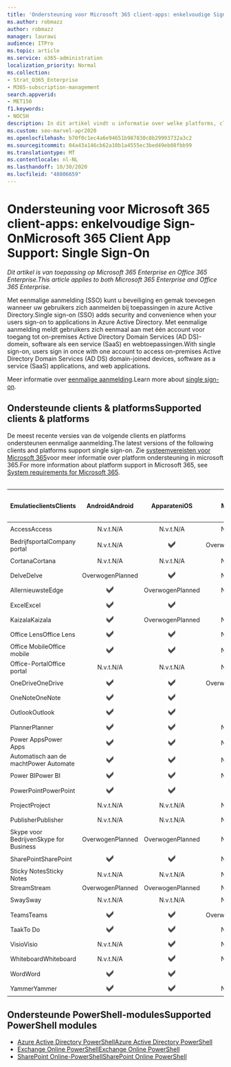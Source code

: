 ```yaml
---
title: 'Ondersteuning voor Microsoft 365 client-apps: enkelvoudige Sign-On'
ms.author: robmazz
author: robmazz
manager: laurawi
audience: ITPro
ms.topic: article
ms.service: o365-administration
localization_priority: Normal
ms.collection:
- Strat_O365_Enterprise
- M365-subscription-management
search.appverid:
- MET150
f1.keywords:
- NOCSH
description: In dit artikel vindt u informatie over welke platforms, clients en PowerShell-modules eenmalige aanmelding voor Microsoft 365 ondersteunen.
ms.custom: seo-marvel-apr2020
ms.openlocfilehash: b70f0c1ec4a6e94651b987830c8b29993732a3c2
ms.sourcegitcommit: 04a43a146cb62a10b1a4555ec3bed49eb08fbb99
ms.translationtype: MT
ms.contentlocale: nl-NL
ms.lasthandoff: 10/30/2020
ms.locfileid: "48806659"
---
```

# <a name="microsoft-365-client-app-support-single-sign-on"></a><span data-ttu-id="88499-103">Ondersteuning voor Microsoft 365 client-apps: enkelvoudige Sign-On</span><span class="sxs-lookup"><span data-stu-id="88499-103">Microsoft 365 Client App Support: Single Sign-On</span></span>

<span data-ttu-id="88499-104">*Dit artikel is van toepassing op Microsoft 365 Enterprise en Office 365 Enterprise.*</span><span class="sxs-lookup"><span data-stu-id="88499-104">*This article applies to both Microsoft 365 Enterprise and Office 365 Enterprise.*</span></span>

<span data-ttu-id="88499-105">Met eenmalige aanmelding (SSO) kunt u beveiliging en gemak toevoegen wanneer uw gebruikers zich aanmelden bij toepassingen in azure Active Directory.</span><span class="sxs-lookup"><span data-stu-id="88499-105">Single sign-on (SSO) adds security and convenience when your users sign-on to applications in Azure Active Directory.</span></span> <span data-ttu-id="88499-106">Met eenmalige aanmelding meldt gebruikers zich eenmaal aan met één account voor toegang tot on-premises Active Directory Domain Services (AD DS)-domein, software als een service (SaaS) en webtoepassingen.</span><span class="sxs-lookup"><span data-stu-id="88499-106">With single sign-on, users sign in once with one account to access on-premises Active Directory Domain Services (AD DS) domain-joined devices, software as a service (SaaS) applications, and web applications.</span></span>

<span data-ttu-id="88499-107">Meer informatie over [eenmalige aanmelding](https://docs.microsoft.com/azure/active-directory/manage-apps/what-is-single-sign-on).</span><span class="sxs-lookup"><span data-stu-id="88499-107">Learn more about [single sign-on](https://docs.microsoft.com/azure/active-directory/manage-apps/what-is-single-sign-on).</span></span>

## <a name="supported-clients--platforms"></a><span data-ttu-id="88499-108">Ondersteunde clients & platforms</span><span class="sxs-lookup"><span data-stu-id="88499-108">Supported clients & platforms</span></span>

<span data-ttu-id="88499-109">De meest recente versies van de volgende clients en platforms ondersteunen eenmalige aanmelding.</span><span class="sxs-lookup"><span data-stu-id="88499-109">The latest versions of the following clients and platforms support single sign-on.</span></span> <span data-ttu-id="88499-110">Zie [systeemvereisten voor Microsoft 365](https://products.office.com/office-system-requirements)voor meer informatie over platform ondersteuning in microsoft 365.</span><span class="sxs-lookup"><span data-stu-id="88499-110">For more information about platform support in Microsoft 365, see [System requirements for Microsoft 365](https://products.office.com/office-system-requirements).</span></span>
<br>
<br>

| <span data-ttu-id="88499-111">Emulatieclients</span><span class="sxs-lookup"><span data-stu-id="88499-111">Clients</span></span> | <span data-ttu-id="88499-112">Android</span><span class="sxs-lookup"><span data-stu-id="88499-112">Android</span></span> | <span data-ttu-id="88499-113">Apparaten</span><span class="sxs-lookup"><span data-stu-id="88499-113">iOS</span></span> | <span data-ttu-id="88499-114">Mac</span><span class="sxs-lookup"><span data-stu-id="88499-114">Mac</span></span>| <span data-ttu-id="88499-115">Windows 10</span><span class="sxs-lookup"><span data-stu-id="88499-115">Windows 10</span></span> <br> <span data-ttu-id="88499-116">Moderne apps</span><span class="sxs-lookup"><span data-stu-id="88499-116">Modern Apps</span></span>| <span data-ttu-id="88499-117">Windows 10</span><span class="sxs-lookup"><span data-stu-id="88499-117">Windows 10</span></span> <br> <span data-ttu-id="88499-118">Desk</span><span class="sxs-lookup"><span data-stu-id="88499-118">Desktop</span></span> |
|:---|:---:|:---:|:---:|:---:|:---:|
| <span data-ttu-id="88499-119">Access</span><span class="sxs-lookup"><span data-stu-id="88499-119">Access</span></span> | <span data-ttu-id="88499-120">N.v.t.</span><span class="sxs-lookup"><span data-stu-id="88499-120">N/A</span></span> | <span data-ttu-id="88499-121">N.v.t.</span><span class="sxs-lookup"><span data-stu-id="88499-121">N/A</span></span> | <span data-ttu-id="88499-122">N.v.t.</span><span class="sxs-lookup"><span data-stu-id="88499-122">N/A</span></span> | <span data-ttu-id="88499-123">N.v.t.</span><span class="sxs-lookup"><span data-stu-id="88499-123">N/A</span></span> | ![Ondersteund](../media/check-mark.png) |
| <span data-ttu-id="88499-125">Bedrijfsportal</span><span class="sxs-lookup"><span data-stu-id="88499-125">Company portal</span></span> | <span data-ttu-id="88499-126">N.v.t.</span><span class="sxs-lookup"><span data-stu-id="88499-126">N/A</span></span> | ![Ondersteund](../media/check-mark.png) | <span data-ttu-id="88499-128">Overwogen</span><span class="sxs-lookup"><span data-stu-id="88499-128">Planned</span></span> | ![Ondersteund](../media/check-mark.png) | <span data-ttu-id="88499-130">N.v.t.</span><span class="sxs-lookup"><span data-stu-id="88499-130">N/A</span></span> |
| <span data-ttu-id="88499-131">Cortana</span><span class="sxs-lookup"><span data-stu-id="88499-131">Cortana</span></span> | <span data-ttu-id="88499-132">N.v.t.</span><span class="sxs-lookup"><span data-stu-id="88499-132">N/A</span></span> | <span data-ttu-id="88499-133">N.v.t.</span><span class="sxs-lookup"><span data-stu-id="88499-133">N/A</span></span> | <span data-ttu-id="88499-134">N.v.t.</span><span class="sxs-lookup"><span data-stu-id="88499-134">N/A</span></span> | ![Ondersteund](../media/check-mark.png) | <span data-ttu-id="88499-136">N.v.t.</span><span class="sxs-lookup"><span data-stu-id="88499-136">N/A</span></span> |
| <span data-ttu-id="88499-137">Delve</span><span class="sxs-lookup"><span data-stu-id="88499-137">Delve</span></span> | <span data-ttu-id="88499-138">Overwogen</span><span class="sxs-lookup"><span data-stu-id="88499-138">Planned</span></span> | ![Ondersteund](../media/check-mark.png) | <span data-ttu-id="88499-140">N.v.t.</span><span class="sxs-lookup"><span data-stu-id="88499-140">N/A</span></span> | <span data-ttu-id="88499-141">N.v.t.</span><span class="sxs-lookup"><span data-stu-id="88499-141">N/A</span></span> | <span data-ttu-id="88499-142">N.v.t.</span><span class="sxs-lookup"><span data-stu-id="88499-142">N/A</span></span> |
| <span data-ttu-id="88499-143">Allernieuwste</span><span class="sxs-lookup"><span data-stu-id="88499-143">Edge</span></span> | ![Ondersteund](../media/check-mark.png) | <span data-ttu-id="88499-145">Overwogen</span><span class="sxs-lookup"><span data-stu-id="88499-145">Planned</span></span> | <span data-ttu-id="88499-146">N.v.t.</span><span class="sxs-lookup"><span data-stu-id="88499-146">N/A</span></span> | <span data-ttu-id="88499-147">N.v.t.</span><span class="sxs-lookup"><span data-stu-id="88499-147">N/A</span></span> | ![Ondersteund](../media/check-mark.png) |
| <span data-ttu-id="88499-149">Excel</span><span class="sxs-lookup"><span data-stu-id="88499-149">Excel</span></span> | ![Ondersteund](../media/check-mark.png) | ![Ondersteund](../media/check-mark.png) | ![Ondersteund](../media/check-mark.png) | ![Ondersteund](../media/check-mark.png) | ![Ondersteund](../media/check-mark.png) |
| <span data-ttu-id="88499-155">Kaizala</span><span class="sxs-lookup"><span data-stu-id="88499-155">Kaizala</span></span> | ![Ondersteund](../media/check-mark.png) | <span data-ttu-id="88499-157">Overwogen</span><span class="sxs-lookup"><span data-stu-id="88499-157">Planned</span></span> | <span data-ttu-id="88499-158">N.v.t.</span><span class="sxs-lookup"><span data-stu-id="88499-158">N/A</span></span> | <span data-ttu-id="88499-159">N.v.t.</span><span class="sxs-lookup"><span data-stu-id="88499-159">N/A</span></span> | <span data-ttu-id="88499-160">N.v.t.</span><span class="sxs-lookup"><span data-stu-id="88499-160">N/A</span></span> |
| <span data-ttu-id="88499-161">Office Lens</span><span class="sxs-lookup"><span data-stu-id="88499-161">Office Lens</span></span>| ![Ondersteund](../media/check-mark.png) | ![Ondersteund](../media/check-mark.png) | <span data-ttu-id="88499-164">N.v.t.</span><span class="sxs-lookup"><span data-stu-id="88499-164">N/A</span></span> | <span data-ttu-id="88499-165">N.v.t.</span><span class="sxs-lookup"><span data-stu-id="88499-165">N/A</span></span> | <span data-ttu-id="88499-166">N.v.t.</span><span class="sxs-lookup"><span data-stu-id="88499-166">N/A</span></span> |
| <span data-ttu-id="88499-167">Office Mobile</span><span class="sxs-lookup"><span data-stu-id="88499-167">Office mobile</span></span> | ![Ondersteund](../media/check-mark.png) | ![Ondersteund](../media/check-mark.png) | <span data-ttu-id="88499-170">N.v.t.</span><span class="sxs-lookup"><span data-stu-id="88499-170">N/A</span></span> | <span data-ttu-id="88499-171">N.v.t.</span><span class="sxs-lookup"><span data-stu-id="88499-171">N/A</span></span> | <span data-ttu-id="88499-172">N.v.t.</span><span class="sxs-lookup"><span data-stu-id="88499-172">N/A</span></span> |
| <span data-ttu-id="88499-173">Office-Portal</span><span class="sxs-lookup"><span data-stu-id="88499-173">Office portal</span></span> | <span data-ttu-id="88499-174">N.v.t.</span><span class="sxs-lookup"><span data-stu-id="88499-174">N/A</span></span> | <span data-ttu-id="88499-175">N.v.t.</span><span class="sxs-lookup"><span data-stu-id="88499-175">N/A</span></span> | <span data-ttu-id="88499-176">N.v.t.</span><span class="sxs-lookup"><span data-stu-id="88499-176">N/A</span></span> | ![Ondersteund](../media/check-mark.png) | <span data-ttu-id="88499-178">N.v.t.</span><span class="sxs-lookup"><span data-stu-id="88499-178">N/A</span></span> |
| <span data-ttu-id="88499-179">OneDrive</span><span class="sxs-lookup"><span data-stu-id="88499-179">OneDrive</span></span> | ![Ondersteund](../media/check-mark.png) | ![Ondersteund](../media/check-mark.png) | <span data-ttu-id="88499-182">Overwogen</span><span class="sxs-lookup"><span data-stu-id="88499-182">Planned</span></span> | ![Ondersteund](../media/check-mark.png) | <span data-ttu-id="88499-184">Overwogen</span><span class="sxs-lookup"><span data-stu-id="88499-184">Planned</span></span> |
| <span data-ttu-id="88499-185">OneNote</span><span class="sxs-lookup"><span data-stu-id="88499-185">OneNote</span></span> | ![Ondersteund](../media/check-mark.png) | ![Ondersteund](../media/check-mark.png) | ![Ondersteund](../media/check-mark.png) | ![Ondersteund](../media/check-mark.png) | <span data-ttu-id="88499-190">Overwogen</span><span class="sxs-lookup"><span data-stu-id="88499-190">Planned</span></span> |
| <span data-ttu-id="88499-191">Outlook</span><span class="sxs-lookup"><span data-stu-id="88499-191">Outlook</span></span> | ![Ondersteund](../media/check-mark.png) | ![Ondersteund](../media/check-mark.png) | ![Ondersteund](../media/check-mark.png) | <span data-ttu-id="88499-195">Overwogen</span><span class="sxs-lookup"><span data-stu-id="88499-195">Planned</span></span> | ![Ondersteund](../media/check-mark.png) |
| <span data-ttu-id="88499-197">Planner</span><span class="sxs-lookup"><span data-stu-id="88499-197">Planner</span></span> | ![Ondersteund](../media/check-mark.png) | ![Ondersteund](../media/check-mark.png) | <span data-ttu-id="88499-200">N.v.t.</span><span class="sxs-lookup"><span data-stu-id="88499-200">N/A</span></span> | <span data-ttu-id="88499-201">N.v.t.</span><span class="sxs-lookup"><span data-stu-id="88499-201">N/A</span></span> | <span data-ttu-id="88499-202">N.v.t.</span><span class="sxs-lookup"><span data-stu-id="88499-202">N/A</span></span> |
| <span data-ttu-id="88499-203">Power Apps</span><span class="sxs-lookup"><span data-stu-id="88499-203">Power Apps</span></span> | ![Ondersteund](../media/check-mark.png) | ![Ondersteund](../media/check-mark.png) | <span data-ttu-id="88499-206">N.v.t.</span><span class="sxs-lookup"><span data-stu-id="88499-206">N/A</span></span> | <span data-ttu-id="88499-207">Overwogen</span><span class="sxs-lookup"><span data-stu-id="88499-207">Planned</span></span> | <span data-ttu-id="88499-208">N.v.t.</span><span class="sxs-lookup"><span data-stu-id="88499-208">N/A</span></span> |
| <span data-ttu-id="88499-209">Automatisch aan de macht</span><span class="sxs-lookup"><span data-stu-id="88499-209">Power Automate</span></span> | ![Ondersteund](../media/check-mark.png) | ![Ondersteund](../media/check-mark.png) | <span data-ttu-id="88499-212">N.v.t.</span><span class="sxs-lookup"><span data-stu-id="88499-212">N/A</span></span> | <span data-ttu-id="88499-213">N.v.t.</span><span class="sxs-lookup"><span data-stu-id="88499-213">N/A</span></span> | <span data-ttu-id="88499-214">N.v.t.</span><span class="sxs-lookup"><span data-stu-id="88499-214">N/A</span></span> |
| <span data-ttu-id="88499-215">Power BI</span><span class="sxs-lookup"><span data-stu-id="88499-215">Power BI</span></span> | ![Ondersteund](../media/check-mark.png) | ![Ondersteund](../media/check-mark.png) | <span data-ttu-id="88499-218">N.v.t.</span><span class="sxs-lookup"><span data-stu-id="88499-218">N/A</span></span> | ![Ondersteund](../media/check-mark.png) | <span data-ttu-id="88499-220">Overwogen</span><span class="sxs-lookup"><span data-stu-id="88499-220">Planned</span></span> |
| <span data-ttu-id="88499-221">PowerPoint</span><span class="sxs-lookup"><span data-stu-id="88499-221">PowerPoint</span></span> | ![Ondersteund](../media/check-mark.png) | ![Ondersteund](../media/check-mark.png) | ![Ondersteund](../media/check-mark.png) | ![Ondersteund](../media/check-mark.png) | ![Ondersteund](../media/check-mark.png) |
| <span data-ttu-id="88499-227">Project</span><span class="sxs-lookup"><span data-stu-id="88499-227">Project</span></span> | <span data-ttu-id="88499-228">N.v.t.</span><span class="sxs-lookup"><span data-stu-id="88499-228">N/A</span></span> | <span data-ttu-id="88499-229">N.v.t.</span><span class="sxs-lookup"><span data-stu-id="88499-229">N/A</span></span> | <span data-ttu-id="88499-230">N.v.t.</span><span class="sxs-lookup"><span data-stu-id="88499-230">N/A</span></span> | <span data-ttu-id="88499-231">N.v.t.</span><span class="sxs-lookup"><span data-stu-id="88499-231">N/A</span></span> | ![Ondersteund](../media/check-mark.png) |
| <span data-ttu-id="88499-233">Publisher</span><span class="sxs-lookup"><span data-stu-id="88499-233">Publisher</span></span> | <span data-ttu-id="88499-234">N.v.t.</span><span class="sxs-lookup"><span data-stu-id="88499-234">N/A</span></span> | <span data-ttu-id="88499-235">N.v.t.</span><span class="sxs-lookup"><span data-stu-id="88499-235">N/A</span></span> | <span data-ttu-id="88499-236">N.v.t.</span><span class="sxs-lookup"><span data-stu-id="88499-236">N/A</span></span> | <span data-ttu-id="88499-237">N.v.t.</span><span class="sxs-lookup"><span data-stu-id="88499-237">N/A</span></span> | ![Ondersteund](../media/check-mark.png) |
| <span data-ttu-id="88499-239">Skype voor Bedrijven</span><span class="sxs-lookup"><span data-stu-id="88499-239">Skype for Business</span></span> | <span data-ttu-id="88499-240">Overwogen</span><span class="sxs-lookup"><span data-stu-id="88499-240">Planned</span></span> | <span data-ttu-id="88499-241">Overwogen</span><span class="sxs-lookup"><span data-stu-id="88499-241">Planned</span></span> | <span data-ttu-id="88499-242">N.v.t.</span><span class="sxs-lookup"><span data-stu-id="88499-242">N/A</span></span> | <span data-ttu-id="88499-243">N.v.t.</span><span class="sxs-lookup"><span data-stu-id="88499-243">N/A</span></span> | <span data-ttu-id="88499-244">N.v.t.</span><span class="sxs-lookup"><span data-stu-id="88499-244">N/A</span></span> |
| <span data-ttu-id="88499-245">SharePoint</span><span class="sxs-lookup"><span data-stu-id="88499-245">SharePoint</span></span> | ![Ondersteund](../media/check-mark.png) | ![Ondersteund](../media/check-mark.png) | <span data-ttu-id="88499-248">N.v.t.</span><span class="sxs-lookup"><span data-stu-id="88499-248">N/A</span></span> | <span data-ttu-id="88499-249">N.v.t.</span><span class="sxs-lookup"><span data-stu-id="88499-249">N/A</span></span> | <span data-ttu-id="88499-250">N.v.t.</span><span class="sxs-lookup"><span data-stu-id="88499-250">N/A</span></span> |
| <span data-ttu-id="88499-251">Sticky Notes</span><span class="sxs-lookup"><span data-stu-id="88499-251">Sticky Notes</span></span> | <span data-ttu-id="88499-252">N.v.t.</span><span class="sxs-lookup"><span data-stu-id="88499-252">N/A</span></span> | <span data-ttu-id="88499-253">N.v.t.</span><span class="sxs-lookup"><span data-stu-id="88499-253">N/A</span></span> | <span data-ttu-id="88499-254">N.v.t.</span><span class="sxs-lookup"><span data-stu-id="88499-254">N/A</span></span> | <span data-ttu-id="88499-255">N.v.t.</span><span class="sxs-lookup"><span data-stu-id="88499-255">N/A</span></span> | ![Ondersteund](../media/check-mark.png) |
| <span data-ttu-id="88499-257">Stream</span><span class="sxs-lookup"><span data-stu-id="88499-257">Stream</span></span> | <span data-ttu-id="88499-258">Overwogen</span><span class="sxs-lookup"><span data-stu-id="88499-258">Planned</span></span> | <span data-ttu-id="88499-259">Overwogen</span><span class="sxs-lookup"><span data-stu-id="88499-259">Planned</span></span> | <span data-ttu-id="88499-260">N.v.t.</span><span class="sxs-lookup"><span data-stu-id="88499-260">N/A</span></span> | <span data-ttu-id="88499-261">N.v.t.</span><span class="sxs-lookup"><span data-stu-id="88499-261">N/A</span></span> | <span data-ttu-id="88499-262">N.v.t.</span><span class="sxs-lookup"><span data-stu-id="88499-262">N/A</span></span> |
| <span data-ttu-id="88499-263">Sway</span><span class="sxs-lookup"><span data-stu-id="88499-263">Sway</span></span> | <span data-ttu-id="88499-264">N.v.t.</span><span class="sxs-lookup"><span data-stu-id="88499-264">N/A</span></span> | <span data-ttu-id="88499-265">N.v.t.</span><span class="sxs-lookup"><span data-stu-id="88499-265">N/A</span></span> | <span data-ttu-id="88499-266">N.v.t.</span><span class="sxs-lookup"><span data-stu-id="88499-266">N/A</span></span> | <span data-ttu-id="88499-267">N.v.t.</span><span class="sxs-lookup"><span data-stu-id="88499-267">N/A</span></span> | ![Ondersteund](../media/check-mark.png) |
| <span data-ttu-id="88499-269">Teams</span><span class="sxs-lookup"><span data-stu-id="88499-269">Teams</span></span> | ![Ondersteund](../media/check-mark.png) | ![Ondersteund](../media/check-mark.png) | <span data-ttu-id="88499-272">Overwogen</span><span class="sxs-lookup"><span data-stu-id="88499-272">Planned</span></span> | <span data-ttu-id="88499-273">N.v.t.</span><span class="sxs-lookup"><span data-stu-id="88499-273">N/A</span></span> | <span data-ttu-id="88499-274">Overwogen</span><span class="sxs-lookup"><span data-stu-id="88499-274">Planned</span></span> |
| <span data-ttu-id="88499-275">Taak</span><span class="sxs-lookup"><span data-stu-id="88499-275">To Do</span></span> | ![Ondersteund](../media/check-mark.png) | ![Ondersteund](../media/check-mark.png) | <span data-ttu-id="88499-278">N.v.t.</span><span class="sxs-lookup"><span data-stu-id="88499-278">N/A</span></span> | ![Ondersteund](../media/check-mark.png) | <span data-ttu-id="88499-280">N.v.t.</span><span class="sxs-lookup"><span data-stu-id="88499-280">N/A</span></span> |
| <span data-ttu-id="88499-281">Visio</span><span class="sxs-lookup"><span data-stu-id="88499-281">Visio</span></span> | <span data-ttu-id="88499-282">N.v.t.</span><span class="sxs-lookup"><span data-stu-id="88499-282">N/A</span></span> | ![Ondersteund](../media/check-mark.png) | <span data-ttu-id="88499-284">N.v.t.</span><span class="sxs-lookup"><span data-stu-id="88499-284">N/A</span></span> | <span data-ttu-id="88499-285">N.v.t.</span><span class="sxs-lookup"><span data-stu-id="88499-285">N/A</span></span> | ![Ondersteund](../media/check-mark.png) |
| <span data-ttu-id="88499-287">Whiteboard</span><span class="sxs-lookup"><span data-stu-id="88499-287">Whiteboard</span></span> | <span data-ttu-id="88499-288">N.v.t.</span><span class="sxs-lookup"><span data-stu-id="88499-288">N/A</span></span> | ![Ondersteund](../media/check-mark.png) | <span data-ttu-id="88499-290">N.v.t.</span><span class="sxs-lookup"><span data-stu-id="88499-290">N/A</span></span> | ![Ondersteund](../media/check-mark.png) | <span data-ttu-id="88499-292">N.v.t.</span><span class="sxs-lookup"><span data-stu-id="88499-292">N/A</span></span> |
| <span data-ttu-id="88499-293">Word</span><span class="sxs-lookup"><span data-stu-id="88499-293">Word</span></span> | ![Ondersteund](../media/check-mark.png) | ![Ondersteund](../media/check-mark.png) | ![Ondersteund](../media/check-mark.png) | ![Ondersteund](../media/check-mark.png) | ![Ondersteund](../media/check-mark.png) |
| <span data-ttu-id="88499-299">Yammer</span><span class="sxs-lookup"><span data-stu-id="88499-299">Yammer</span></span> | ![Ondersteund](../media/check-mark.png) | ![Ondersteund](../media/check-mark.png) | <span data-ttu-id="88499-302">N.v.t.</span><span class="sxs-lookup"><span data-stu-id="88499-302">N/A</span></span> | <span data-ttu-id="88499-303">N.v.t.</span><span class="sxs-lookup"><span data-stu-id="88499-303">N/A</span></span> | <span data-ttu-id="88499-304">Overwogen</span><span class="sxs-lookup"><span data-stu-id="88499-304">Planned</span></span> |

## <a name="supported-powershell-modules"></a><span data-ttu-id="88499-305">Ondersteunde PowerShell-modules</span><span class="sxs-lookup"><span data-stu-id="88499-305">Supported PowerShell modules</span></span>

- [<span data-ttu-id="88499-306">Azure Active Directory PowerShell</span><span class="sxs-lookup"><span data-stu-id="88499-306">Azure Active Directory PowerShell</span></span>](https://docs.microsoft.com/powershell/azure/active-directory/overview?view=azureadps-2.0)
- [<span data-ttu-id="88499-307">Exchange Online PowerShell</span><span class="sxs-lookup"><span data-stu-id="88499-307">Exchange Online PowerShell</span></span>](https://docs.microsoft.com/powershell/exchange/exchange-online-powershell)
- [<span data-ttu-id="88499-308">SharePoint Online-PowerShell</span><span class="sxs-lookup"><span data-stu-id="88499-308">SharePoint Online PowerShell</span></span>](https://docs.microsoft.com/powershell/sharepoint/sharepoint-online/connect-sharepoint-online)
